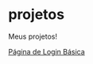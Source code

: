 # projetos
 Meus projetos!

<a href="https://roberthdasilva.github.io/projetos/pagina-login/index.html">Página de Login Básica</a>
